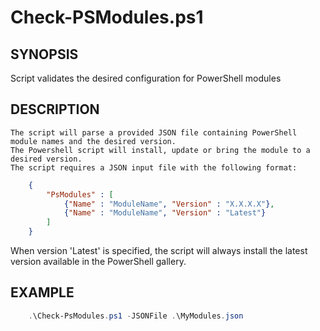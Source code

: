 # Check-PSModules.ps1

## SYNOPSIS
Script validates the desired configuration for PowerShell modules

## DESCRIPTION
    The script will parse a provided JSON file containing PowerShell module names and the desired version.
    The Powershell script will install, update or bring the module to a desired version.
    The script requires a JSON input file with the following format:
```JSON
    {
        "PsModules" : [
            {"Name" : "ModuleName", "Version" : "X.X.X.X"},
            {"Name" : "ModuleName", "Version" : "Latest"}
        ]
    }
```
When version 'Latest' is specified, the script will always install the latest version available in the PowerShell gallery.

## EXAMPLE
```PowerShell
    .\Check-PsModules.ps1 -JSONFile .\MyModules.json
```